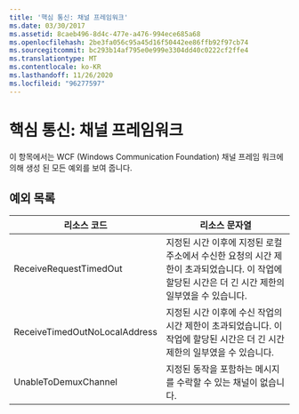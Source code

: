 ```yaml
---
title: '핵심 통신: 채널 프레임워크'
ms.date: 03/30/2017
ms.assetid: 8caeb496-8d4c-477e-a476-994ece685a68
ms.openlocfilehash: 2be3fa056c95a45d16f50442ee86ffb92f97cb74
ms.sourcegitcommit: bc293b14af795e0e999e3304dd40c0222cf2ffe4
ms.translationtype: MT
ms.contentlocale: ko-KR
ms.lasthandoff: 11/26/2020
ms.locfileid: "96277597"
---
```

# <a name="core-communications-channel-framework"></a>핵심 통신: 채널 프레임워크

이 항목에서는 WCF (Windows Communication Foundation) 채널 프레임 워크에 의해 생성 된 모든 예외를 보여 줍니다.  
  
## <a name="exception-list"></a>예외 목록  
  
|리소스 코드|리소스 문자열|  
|-------------------|---------------------|  
|ReceiveRequestTimedOut|지정된 시간 이후에 지정된 로컬 주소에서 수신한 요청의 시간 제한이 초과되었습니다. 이 작업에 할당된 시간은 더 긴 시간 제한의 일부였을 수 있습니다.|  
|ReceiveTimedOutNoLocalAddress|지정된 시간 이후에 수신 작업의 시간 제한이 초과되었습니다. 이 작업에 할당된 시간은 더 긴 시간 제한의 일부였을 수 있습니다.|  
|UnableToDemuxChannel|지정된 동작을 포함하는 메시지를 수락할 수 있는 채널이 없습니다.|
